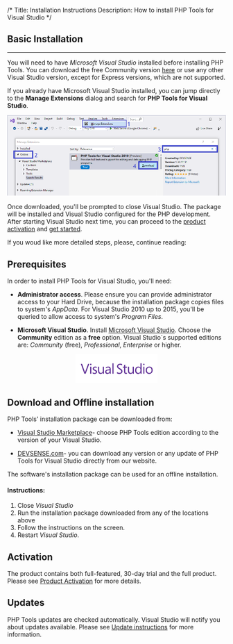 /*
Title: Installation Instructions
Description: How to install PHP Tools for Visual Studio
*/

## Basic Installation

****

You will need to have *Microsoft Visual Studio* installed before installing PHP Tools. You can download the free Community version [here](https://visualstudio.microsoft.com/vs/community/) or use any other Visual Studio version, except for Express versions, which are not supported.

If you already have Microsoft Visual Studio installed, you can jump directly to the **Manage Extensions** dialog and search for **PHP Tools for Visual Studio**.

![Visual Studio Extensions](imgs/install-from-vs.png)

Once downloaded, you'll be prompted to close Visual Studio. The package will be installed and Visual Studio configured for the PHP development. After starting Visual Studio next time, you can proceed to the [product activation](/vs/installation/activation) and [get started](/vs/).

If you woud like more detailed steps, please, continue reading:

## Prerequisites

In order to install PHP Tools for Visual Studio, you'll need:

- **Administrator access**. Please ensure you can provide administrator access to your Hard Drive, because the installation package copies files to system's *AppData*. For Visual Studio 2010 up to 2015, you'll be queried to allow access to system's *Program Files*.

- **Microsoft Visual Studio**. Install [Microsoft Visual Studio](https://visualstudio.microsoft.com/vs/). Choose the **Community** edition as a **free** option. Visual Studio´s supported editions are: *Community* (free), *Professional*, *Enterprise* or higher.

<center markdown="1">

![Visual Studio Extensions](imgs/visualstudio-small.png)

</center>

## Download and Offline installation

 PHP Tools' installation package can be downloaded from:

- [Visual Studio Marketplace](https://marketplace.visualstudio.com/search?term="php%20tools"&target=VS&vsVersion=)- choose PHP Tools edition according to the version of your Visual Studio.

- [DEVSENSE.com](https://www.devsense.com/en/download#vs)- you can download any version or any update of PHP Tools for Visual Studio directly from our website.

The software's installation package can be used for an offline installation.

#### Instructions:

1. Close *Visual Studio*
2. Run the installation package downloaded from any of the locations above
3. Follow the instructions on the screen.
4. Restart *Visual Studio*.

## Activation

The product contains both full-featured, 30-day trial and the full product. Please see [Product Activation](/vs/installation/activation) for more details.

## Updates

PHP Tools updates are checked automatically. Visual Studio will notify you about updates available. Please see [Update instructions](https://docs.devsense.com/en/vs/installation/updatet) for more information.
